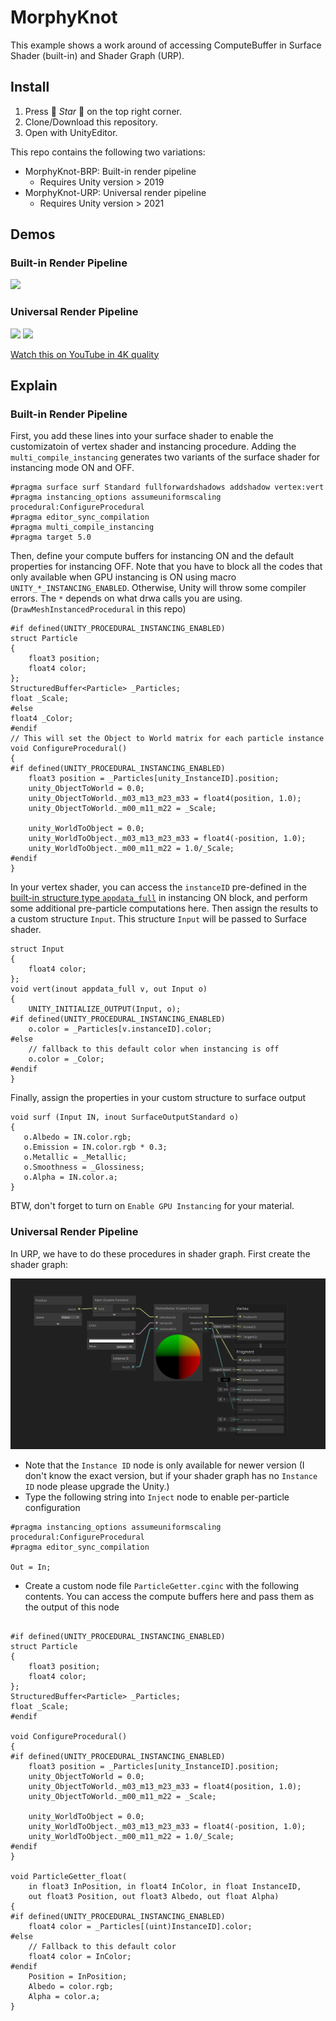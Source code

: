 # MorphyKnot
This example shows a work around of accessing ComputeBuffer in Surface Shader (built-in) and Shader Graph (URP). 


## Install

1. Press :star2: *Star* :star2: on the top right corner.
2. Clone/Download this repository.
3. Open with UnityEditor.

This repo contains the following two variations:
* MorphyKnot-BRP: Built-in render pipeline
    * Requires Unity version > 2019
* MorphyKnot-URP: Universal render pipeline
    * Requires Unity version > 2021

## Demos

### Built-in Render Pipeline
![](https://github.com/Ending2015a/MorphyKnot/blob/master/assets/brp.gif)


### Universal Render Pipeline
![](https://github.com/Ending2015a/MorphyKnot/blob/master/assets/urp.gif)
![](https://github.com/Ending2015a/MorphyKnot/blob/master/assets/urp-morph.gif)

[Watch this on YouTube in 4K quality](https://youtu.be/VzoO9lDk2UU)

## Explain

### Built-in Render Pipeline


First, you add these lines into your surface shader to enable the customizatoin of vertex shader and instancing procedure. Adding the `multi_compile_instancing` generates two variants of the surface shader for instancing mode ON and OFF.
```
#pragma surface surf Standard fullforwardshadows addshadow vertex:vert
#pragma instancing_options assumeuniformscaling procedural:ConfigureProcedural
#pragma editor_sync_compilation
#pragma multi_compile_instancing
#pragma target 5.0
```

Then, define your compute buffers for instancing ON and the default properties for instancing OFF. Note that you have to block all the codes that only available when GPU instancing is ON using macro `UNITY_*_INSTANCING_ENABLED`. Otherwise, Unity will throw some compiler errors. The `*` depends on what drwa calls you are using. (`DrawMeshInstancedProcedural` in this repo)
```hlsl
#if defined(UNITY_PROCEDURAL_INSTANCING_ENABLED)
struct Particle
{
    float3 position;
    float4 color;
};
StructuredBuffer<Particle> _Particles;
float _Scale;
#else
float4 _Color;
#endif
// This will set the Object to World matrix for each particle instance
void ConfigureProcedural()
{
#if defined(UNITY_PROCEDURAL_INSTANCING_ENABLED)
    float3 position = _Particles[unity_InstanceID].position;
    unity_ObjectToWorld = 0.0;
    unity_ObjectToWorld._m03_m13_m23_m33 = float4(position, 1.0);
    unity_ObjectToWorld._m00_m11_m22 = _Scale;

    unity_WorldToObject = 0.0;
    unity_WorldToObject._m03_m13_m23_m33 = float4(-position, 1.0);
    unity_WorldToObject._m00_m11_m22 = 1.0/_Scale;
#endif
}
```

In your vertex shader, you can access the `instanceID` pre-defined in the [built-in structure type `appdata_full`](https://github.com/TwoTailsGames/Unity-Built-in-Shaders/blob/master/CGIncludes/UnityCG.cginc#L82) in instancing ON block, and perform some additional pre-particle computations here. Then assign the results to a custom structure `Input`. This structure `Input` will be passed to Surface shader.
```hlsl
struct Input
{
    float4 color;
};
void vert(inout appdata_full v, out Input o)
{
    UNITY_INITIALIZE_OUTPUT(Input, o);
#if defined(UNITY_PROCEDURAL_INSTANCING_ENABLED)
    o.color = _Particles[v.instanceID].color;
#else
    // fallback to this default color when instancing is off
    o.color = _Color;
#endif
}
```

Finally, assign the properties in your custom structure to surface output
```hlsl
void surf (Input IN, inout SurfaceOutputStandard o)
{
   o.Albedo = IN.color.rgb;
   o.Emission = IN.color.rgb * 0.3;
   o.Metallic = _Metallic;
   o.Smoothness = _Glossiness;
   o.Alpha = IN.color.a;
}
```

BTW, don't forget to turn on `Enable GPU Instancing` for your material.

### Universal Render Pipeline

In URP, we have to do these procedures in shader graph. First create the shader graph:

![](https://github.com/Ending2015a/MorphyKnot/blob/master/assets/graph.png)

* Note that the `Instance ID` node is only available for newer version (I don't know the exact version, but if your shader graph has no `Instance ID` node please upgrade the Unity.)
* Type the following string into `Inject` node to enable per-particle configuration
```hlsl
#pragma instancing_options assumeuniformscaling procedural:ConfigureProcedural
#pragma editor_sync_compilation

Out = In;
```
* Create a custom node file `ParticleGetter.cginc` with the following contents. You can access the compute buffers here and pass them as the output of this node
```hlsl

#if defined(UNITY_PROCEDURAL_INSTANCING_ENABLED)
struct Particle
{
    float3 position;
    float4 color;
};
StructuredBuffer<Particle> _Particles;
float _Scale;
#endif

void ConfigureProcedural()
{
#if defined(UNITY_PROCEDURAL_INSTANCING_ENABLED)
    float3 position = _Particles[unity_InstanceID].position;
    unity_ObjectToWorld = 0.0;
    unity_ObjectToWorld._m03_m13_m23_m33 = float4(position, 1.0);
    unity_ObjectToWorld._m00_m11_m22 = _Scale;

    unity_WorldToObject = 0.0;
    unity_WorldToObject._m03_m13_m23_m33 = float4(-position, 1.0);
    unity_WorldToObject._m00_m11_m22 = 1.0/_Scale;
#endif
}

void ParticleGetter_float(
    in float3 InPosition, in float4 InColor, in float InstanceID,
    out float3 Position, out float3 Albedo, out float Alpha)
{
#if defined(UNITY_PROCEDURAL_INSTANCING_ENABLED)
    float4 color = _Particles[(uint)InstanceID].color;
#else
    // Fallback to this default color
    float4 color = InColor;
#endif
    Position = InPosition;
    Albedo = color.rgb;
    Alpha = color.a;
}
```
